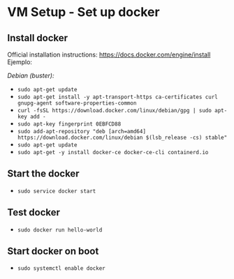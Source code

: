 # VM Setup - Set up docker


## Install docker

Official installation instructions: https://docs.docker.com/engine/install
Ejemplo:

_Debian (buster):_
- `sudo apt-get update`
- `sudo apt-get install -y apt-transport-https ca-certificates curl gnupg-agent software-properties-common`
- `curl -fsSL https://download.docker.com/linux/debian/gpg | sudo apt-key add -`
- `sudo apt-key fingerprint 0EBFCD88`
- `sudo add-apt-repository "deb [arch=amd64] https://download.docker.com/linux/debian $(lsb_release -cs) stable"`
- `sudo apt-get update`
- `sudo apt-get -y install docker-ce docker-ce-cli containerd.io`


## Start the docker
- `sudo service docker start`


## Test docker
- `sudo docker run hello-world`


## Start docker on boot
- `sudo systemctl enable docker`
